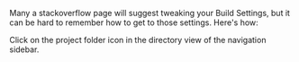 Many a stackoverflow page will suggest tweaking your Build Settings, but it can be hard to remember how to get to those settings. Here's how:

Click on the project folder icon in the directory view of the navigation sidebar.
